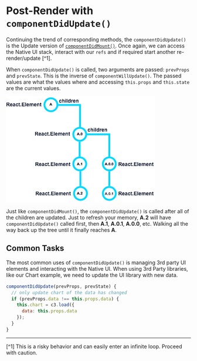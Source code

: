 # Post-Render with `componentDidUpdate()`
 Continuing the trend of corresponding methods, the `componentDidUpdate()` is the Update version of [`componentDidMount()`](../birth/post_mount_with_component_did_mount.md). Once again, we can access the Native UI stack, interact with our `refs` and if required start another re-render/update [^1].
 
 When `componentDidUpdate()` is called, two arguments are passed: `prevProps` and `prevState`. This is the inverse of `componentWillUpdate()`. The passed values are what the values where and accessing `this.props` and `this.state` are the current values.
 
 ![](../birth/react-element-tree.png)
 
 Just like `componentDidMount()`, the `componentDidUpdate()` is called after all of the children are updated. Just to refresh your memory, **A.2** will have `componentDidUpdate()` called first, then **A.1**, **A.0.1**, **A.0.0**, etc. Walking all the way back up the tree until it finally reaches **A**.
 
## Common Tasks
 The most common uses of `componentDidUpdate()` is managing 3rd party UI elements and interacting with the Native UI. When using 3rd Party libraries, like our Chart example, we need to update the UI library with new data.
 
```javascript
componentDidUpdate(prevProps, prevState) {
  // only update chart of the data has changed
  if (prevProps.data !== this.props.data) {
    this.chart = c3.load({
      data: this.props.data
    });
  }
}
```
 
 ---
 
 [^1] This is a risky behavior and can easily enter an infinite loop. Proceed with caution.
